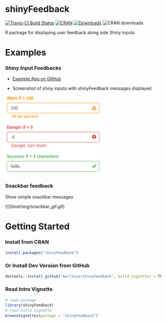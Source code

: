 # shinyFeedback

[![Travis-CI Build Status](https://travis-ci.org/merlinoa/shinyFeedback.svg?branch=master)](https://travis-ci.org/merlinoa/shinyFeedback) [![CRAN](http://www.r-pkg.org/badges/version/shinyFeedback)](https://cran.r-project.org/package=shinyFeedback) [![Downloads](http://cranlogs.r-pkg.org/badges/shinyFeedback)](http://www.r-pkg.org/pkg/shinyFeedback) ![CRAN downloads](http://cranlogs.r-pkg.org/badges/grand-total/shinyFeedback)

R package for displaying user feedback along side Shiny inputs

# Examples

### Shiny Input Feedbacks

- [Example App on GitHub](https://github.com/merlinoa/shinyFeedbackApp)

- Screenshot of shiny inputs with shinyFeedback messages displayed

![](inst/img/feedback-screenshot.png)

### Snackbar feedback

Show simple snackbar messages

![]((inst/img/snackbar_gif.gif)

# Getting Started

### Install from CRAN

```R
install.packages("shinyFeedback")
```

### Or Install Dev Version from GitHub

```R
devtools::install_github("merlinoa/shinyFeedback", build_vignettes = TRUE)
```
### Read Intro Vignette

```R
# load package
library(shinyFeedback)
# read intro vignette
browseVignettes(package = "shinyFeedback")
```
